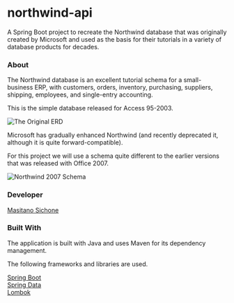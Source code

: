 # northwind-api
A Spring Boot project to recreate the Northwind database that was originally created by Microsoft and used as the basis for their tutorials in a variety of database products for decades.

### About
The Northwind database is an excellent tutorial schema for a small-business ERP, with customers, orders, inventory, purchasing, suppliers, shipping, employees, and single-entry accounting.

This is the simple database released for Access 95-2003.

![The Original ERD](https://user-images.githubusercontent.com/8201918/145674140-99c67ea4-8937-4078-9246-0b55fd4fa865.png)

Microsoft has gradually enhanced Northwind (and recently deprecated it, although it is quite forward-compatible).

For this project we will use a schema quite different to the earlier versions that was released with Office 2007.

![Northwind 2007 Schema](https://user-images.githubusercontent.com/8201918/145703504-2c88b1bf-8446-420f-a715-8507b786042e.png)

### Developer
[Masitano Sichone](https://github.com/MSichone)

### Built With

The application is built with Java and uses Maven for its dependency management.

The following frameworks and libraries are used.

[Spring Boot](https://spring.io/projects/spring-boot)  
[Spring Data](https://spring.io/projects/spring-data)  
[Lombok](https://projectlombok.org/)  
